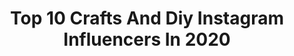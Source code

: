 ---
title: Top 10 Crafts And Diy Instagram Influencers In 2020
description: Identify the most popular Instagram accounts on inBeat.
platform: Instagram
profiles:
  - username: "bighomelittlehome"
    fullname: >-
      Bighomelittlehome
    location: ""
    followers: 17488
    engagement: 508
    commentsToLikes: 0.219278
    avatar: "https://scontent-ssn1-1.cdninstagram.com/v/t51.2885-19/s320x320/71038187_3287156534659887_952907287108780032_n.jpg?_nc_ht=scontent-ssn1-1.cdninstagram.com&_nc_ohc=tOLO0UKid_oAX8ouFxO&oh=5f1f3e9423293c49a7e83878fa1e9c79&oe=5EA697A4"
    verified: false
    hashtags: "#playroom, #cornerofmyhome, #dreamroom, #organizemylife"
  - username: "mythreewonders"
    fullname: >-
      deb
    location: "United States"
    followers: 25404
    engagement: 297
    commentsToLikes: 0.093896
    avatar: "https://scontent-ams4-1.cdninstagram.com/v/t51.2885-19/s320x320/82408235_1328504924020247_7210994380516098048_n.jpg?_nc_ht=scontent-ams4-1.cdninstagram.com&_nc_ohc=NkiKz_ud2D0AX_RFcLx&oh=69c6e374828e98ec45f130e19ce66858&oe=5EBB7C0D"
    verified: false
    hashtags: "#brmonamazon, #springbreak2020, #rockymountaindecals, #friyay"
  - username: "ocvintagecharm"
    fullname: >-
      Tiffany Hayter
    location: "United States"
    followers: 29328
    engagement: 223
    commentsToLikes: 0.177357
    avatar: "https://scontent-ams4-1.cdninstagram.com/v/t51.2885-19/s320x320/69715492_3048472381861236_3519184395753750528_n.jpg?_nc_ht=scontent-ams4-1.cdninstagram.com&_nc_ohc=O2HenfE2RBUAX8gSNXW&oh=91edea53c86eecc12f943b463090b2e1&oe=5EBA57BC"
    verified: false
    hashtags: "#diycookiekits, #easterproject, #inspiration, #cricutwriteablevinyl"
  - username: "marciekdesigns"
    fullname: >-
      Marcie Kobernus
    location: "United Kingdom"
    followers: 16748
    engagement: 326
    commentsToLikes: 0.130988
    avatar: "https://scontent-ams4-1.cdninstagram.com/v/t51.2885-19/s320x320/27575193_420725165014080_447567937641906176_n.jpg?_nc_ht=scontent-ams4-1.cdninstagram.com&_nc_ohc=-_40z5YHQ-IAX9G2ipO&oh=d8d21038f324016e42e37ddfcf379c19&oe=5EB95122"
    verified: false
    hashtags: "#leopardlove, #ginrules, #gilding, #livingroomdecor"
  - username: "veoveoscrapeo"
    fullname: >-
      veoveoscrapeo
    location: ""
    followers: 5316
    engagement: 562
    commentsToLikes: 0.064812
    avatar: "https://scontent-ams4-1.cdninstagram.com/v/t51.2885-19/s320x320/19535382_162642267612331_5817828726246735872_a.jpg?_nc_ht=scontent-ams4-1.cdninstagram.com&_nc_ohc=5bG4u2vbO5kAX_um_-k&oh=139b0713f8178654173cc1e487a8dece&oe=5EB97DD8"
    verified: false
    hashtags: "#tarjeta, #tarjetas, #cumple, #dream"
  - username: "monochromediy"
    fullname: >-
      Laetitia | Crafts & DIY
    location: "Germany"
    followers: 31302
    engagement: 220
    commentsToLikes: 0.019848
    avatar: "https://scontent-nrt1-1.cdninstagram.com/v/t51.2885-19/s320x320/23594767_1447666318677857_455360043403968512_n.jpg?_nc_ht=scontent-nrt1-1.cdninstagram.com&_nc_ohc=yOepzB0uTHEAX8ozBTE&oh=652a181020260bcb3881d36ee816627d&oe=5EAEDF3C"
    verified: false
    hashtags: "#finallytimefor, #home, #homedecor, #erismann"
  - username: "diyhacksvideo"
    fullname: >-
      DIY & Life Hack Video 🌐
    location: ""
    followers: 27408
    engagement: 4773
    commentsToLikes: 0.004280
    avatar: "https://scontent-sea1-1.cdninstagram.com/v/t51.2885-19/s320x320/65305405_2171317179661840_1748787370125164544_n.jpg?_nc_ht=scontent-sea1-1.cdninstagram.com&_nc_ohc=lmGXcfO6dksAX-k134E&oh=448a44582a0ea3d7eb776ed43e202c73&oe=5EA80403"
    verified: false
    hashtags: "#craftoftheday, #oilpaint, #nailartist, #food"
  - username: "hemslojd"
    fullname: >-
      Hemslöjd – Hantverk & DIY
    location: "Sweden"
    followers: 11808
    engagement: 633
    commentsToLikes: 0.013548
    avatar: "https://scontent-ams4-1.cdninstagram.com/v/t51.2885-19/s320x320/82679940_175774796988129_7228004942089289728_n.jpg?_nc_ht=scontent-ams4-1.cdninstagram.com&_nc_ohc=3tPMcAATHToAX8iv6Wn&oh=45166d79ce9bdf6a463f58a9093bb937&oe=5EABD7DE"
    verified: false
    hashtags: "#handmade, #limf, #swordsmith, #knitting"
  - username: "goodmorningart"
    fullname: >-
      🌞 Goodmorningart "Gallery"
    location: "United States"
    followers: 388821
    engagement: 68
    commentsToLikes: 0.010519
    avatar: "https://scontent-lhr8-1.cdninstagram.com/v/t51.2885-19/s320x320/82894118_1482350245252899_8142453966748254208_n.jpg?_nc_ht=scontent-lhr8-1.cdninstagram.com&_nc_ohc=Ss4OgPvm9BAAX8Wa122&oh=fdcb9f7a6899a6ae1c7e1da55049abf6&oe=5EB4B9AC"
    verified: false
    hashtags: "#island, #cute, #artist, #decor"
  - username: "lottieandalbert"
    fullname: >-
      Lindsey Newns
    location: "France"
    followers: 28112
    engagement: 300
    commentsToLikes: 0.043645
    avatar: "https://scontent-lhr8-1.cdninstagram.com/v/t51.2885-19/s320x320/60281423_2495114630533569_4803460508671803392_n.jpg?_nc_ht=scontent-lhr8-1.cdninstagram.com&_nc_ohc=IXAjXDU-eIAAX9HQ7dt&oh=5df0d56cab12c8ca5c86b1b2b87d1f19&oe=5EBC7372"
    verified: false
    hashtags: "#travelingafghans, #lionbrandyarn, #lottieandalberthome, #lottieandalbertrainbowblanket"
---
